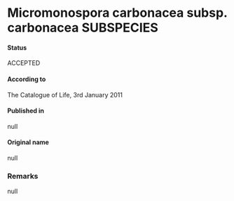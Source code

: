 Micromonospora carbonacea subsp. carbonacea SUBSPECIES
=======

#### Status
ACCEPTED

#### According to
The Catalogue of Life, 3rd January 2011

#### Published in
null

#### Original name
null

### Remarks
null